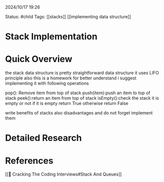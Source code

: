 2024/10/17
19:26

Status: #child 
Tags: [[stacks]] [[implementing data structure]]
 
 # Stack Implementation

# Quick Overview
the stack data structure is pretty straightforward data structure
it uses LIFO principle also this is a homework for better understand i suggest implementing it with following operations

pop(): Remove item from top of stack
push(item):push an item to top of stack
peek():return an item from top of stack
isEmpty():check the stack it is empty or not if it is empty return True otherwise return False

write benefits of stacks also disadvantages and do not forget implement them
# Detailed Research



# References

[[📙 Cracking The Coding Interviews#Stack And Queues]]
